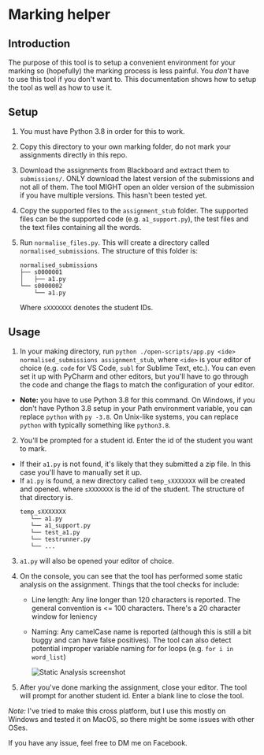 # Marking helper

## Introduction

The purpose of this tool is to setup a convenient environment for your marking so (hopefully) the marking process is less painful. You *don't* have to use this tool if you don't want to. This documentation shows how to setup the tool as well as how to use it.

## Setup

1. You must have Python 3.8 in order for this to work. 

2. Copy this directory to your own marking folder, do not mark your assignments directly in this repo.

3. Download the assignments from Blackboard and extract them to `submissions/`. ONLY download the latest version of the submissions and not all of them. The tool MIGHT open an older version of the submission if you have multiple versions. This hasn't been tested yet.

4. Copy the supported files to the `assignment_stub` folder. The supported files can be the supported code (e.g. `a1_support.py`), the test files and the text files containing all the words.

5. Run `normalise_files.py`. This will create a directory called `normalised_submissions`. The structure of this folder is:
   ```
   normalised_submissions
   ├── s0000001
   │   ├── a1.py
   └── s0000002
       └── a1.py
   ```
   Where `sXXXXXXX` denotes the student IDs.

## Usage 
1. In your making directory, run `python ./open-scripts/app.py <ide> normalised_submissions assignment_stub`, where `<ide>` is your editor of choice (e.g. `code` for VS Code, `subl` for Sublime Text, etc.). You can even set it up with PyCharm and other editors, but you'll have to go through the code and change the flags to match the configuration of your editor.
* **Note:** you have to use Python 3.8 for this command. On Windows, if you don't have Python 3.8 setup in your Path environment variable, you can replace `python` with `py -3.8`. On Unix-like systems, you can replace `python` with typically something like `python3.8`.
2. You'll be prompted for a student id. Enter the id of the student you want to mark. 
  * If their `a1.py` is not found, it's likely that they submitted a zip file. In this case you'll have to manually set it up.
  * If `a1.py` is found, a new directory called `temp_sXXXXXXX` will be created and opened. where `sXXXXXXX` is the id of the student. The structure of that directory is.
	```
    temp_sXXXXXXX
       └── a1.py
       └── a1_support.py
       └── test_a1.py
       └── testrunner.py
	   └── ...
	```

3. `a1.py` will also be opened your editor of choice.

4. On the console, you can see that the tool has performed some static analysis on the assignment. Things that the tool checks for include:

   * Line length: Any line longer than 120 characters is reported. The general convention is <= 100 characters. There's a 20 character window for leniency

   * Naming: Any camelCase name is reported (although this is still a bit buggy and can have false positives). The tool can also detect potential improper variable naming for for loops (e.g. `for i in word_list`)

     ![Static Analysis screenshot](https://i.imgur.com/0n0fiEK.png)

5. After you've done marking the assignment, close your editor. The tool will prompt for another student id. Enter a blank line to close the tool.

*Note:* I've tried to make this cross platform, but I use this mostly on Windows and tested it on MacOS, so there might be some issues with other OSes.

If you have any issue, feel free to DM me on Facebook.